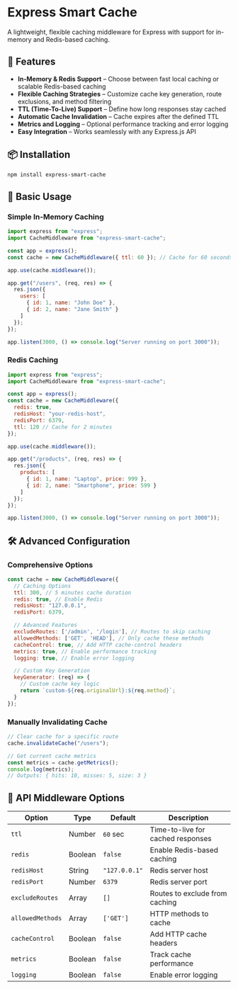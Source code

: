# Express Smart Cache

A lightweight, flexible caching middleware for Express with support for in-memory and Redis-based caching.

## 🚀 Features
- **In-Memory & Redis Support** – Choose between fast local caching or scalable Redis-based caching
- **Flexible Caching Strategies** – Customize cache key generation, route exclusions, and method filtering
- **TTL (Time-To-Live) Support** – Define how long responses stay cached
- **Automatic Cache Invalidation** – Cache expires after the defined TTL
- **Metrics and Logging** – Optional performance tracking and error logging
- **Easy Integration** – Works seamlessly with any Express.js API

## 📦 Installation
```sh
npm install express-smart-cache
```

## 🔧 Basic Usage

### Simple In-Memory Caching
```javascript
import express from "express";
import CacheMiddleware from "express-smart-cache";

const app = express();
const cache = new CacheMiddleware({ ttl: 60 }); // Cache for 60 seconds

app.use(cache.middleware());

app.get("/users", (req, res) => {
  res.json({ 
    users: [
      { id: 1, name: "John Doe" },
      { id: 2, name: "Jane Smith" }
    ]
  });
});

app.listen(3000, () => console.log("Server running on port 3000"));
```

### Redis Caching
```javascript
import express from "express";
import CacheMiddleware from "express-smart-cache";

const app = express();
const cache = new CacheMiddleware({
  redis: true,
  redisHost: "your-redis-host",
  redisPort: 6379,
  ttl: 120 // Cache for 2 minutes
});

app.use(cache.middleware());

app.get("/products", (req, res) => {
  res.json({ 
    products: [
      { id: 1, name: "Laptop", price: 999 },
      { id: 2, name: "Smartphone", price: 599 }
    ]
  });
});

app.listen(3000, () => console.log("Server running on port 3000"));
```

## 🛠 Advanced Configuration

### Comprehensive Options
```javascript
const cache = new CacheMiddleware({
  // Caching Options
  ttl: 300, // 5 minutes cache duration
  redis: true, // Enable Redis
  redisHost: "127.0.0.1",
  redisPort: 6379,

  // Advanced Features
  excludeRoutes: ['/admin', '/login'], // Routes to skip caching
  allowedMethods: ['GET', 'HEAD'], // Only cache these methods
  cacheControl: true, // Add HTTP cache-control headers
  metrics: true, // Enable performance tracking
  logging: true, // Enable error logging

  // Custom Key Generation
  keyGenerator: (req) => {
    // Custom cache key logic
    return `custom-${req.originalUrl}:${req.method}`;
  }
});
```

### Manually Invalidating Cache
```javascript
// Clear cache for a specific route
cache.invalidateCache("/users");

// Get current cache metrics
const metrics = cache.getMetrics();
console.log(metrics);
// Outputs: { hits: 10, misses: 5, size: 3 }
```

## 🚢 API Middleware Options

| Option | Type | Default | Description |
|--------|------|---------|-------------|
| `ttl` | Number | `60` sec | Time-to-live for cached responses |
| `redis` | Boolean | `false` | Enable Redis-based caching |
| `redisHost` | String | `"127.0.0.1"` | Redis server host |
| `redisPort` | Number | `6379` | Redis server port |
| `excludeRoutes` | Array | `[]` | Routes to exclude from caching |
| `allowedMethods` | Array | `['GET']` | HTTP methods to cache |
| `cacheControl` | Boolean | `false` | Add HTTP cache headers |
| `metrics` | Boolean | `false` | Track cache performance |
| `logging` | Boolean | `false` | Enable error logging |
